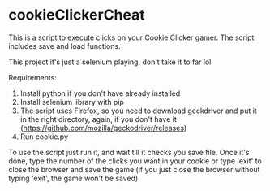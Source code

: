 # cookieClickerCheat

This is a script to execute clicks on your Cookie Clicker gamer. 
The script includes save and load functions.

This project it's just a selenium playing, don't take it to far lol

Requirements:
  1) Install python if you don't have already installed
  2) Install selenium library with pip
  3) The script uses Firefox, so you need to download geckdriver and put it in the right directory, again, if you don't have it (https://github.com/mozilla/geckodriver/releases)
  4) Run cookie.py
  
To use the script just run it, and wait till it checks you save file. Once it's done, type the number of the clicks you want in your cookie
or type 'exit' to close the browser and save the game (if you just close the browser without typing 'exit', the game won't be saved)
  

